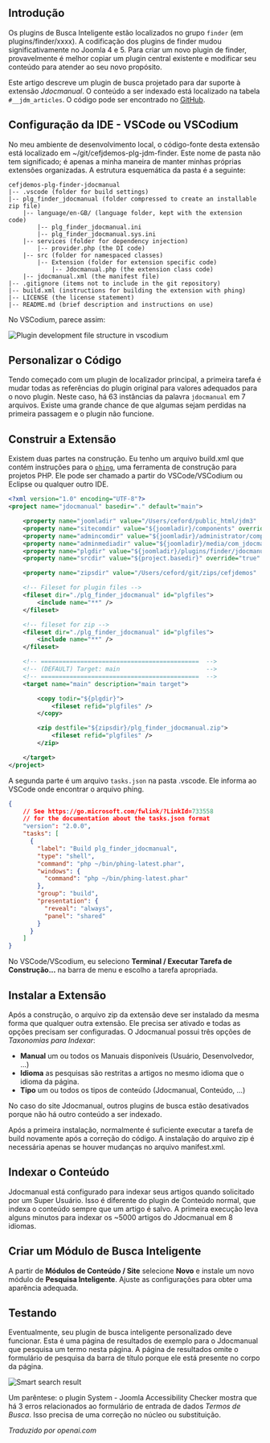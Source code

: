 <!-- Filename: Creating_a_Smart_Search_plug-in / Display title: Exemplo: Pesquisa Inteligente -->

## Introdução

Os plugins de Busca Inteligente estão localizados no grupo `finder` (em plugins/finder/xxxx). A codificação dos plugins de finder mudou significativamente no Joomla 4 e 5. Para criar um novo plugin de finder, provavelmente é melhor copiar um plugin central existente e modificar seu conteúdo para atender ao seu novo propósito.

Este artigo descreve um plugin de busca projetado para dar suporte à extensão *Jdocmanual*. O conteúdo a ser indexado está localizado na tabela `#__jdm_articles`. O código pode ser encontrado no [GitHub](https://github.com/ceford/cefjdemos-plg-finder-jdocmanual).

## Configuração da IDE - VSCode ou VSCodium

No meu ambiente de desenvolvimento local, o código-fonte desta extensão está localizado em ~/git/cefjdemos-plg-jdm-finder. Este nome de pasta não tem significado; é apenas a minha maneira de manter minhas próprias extensões organizadas. A estrutura esquemática da pasta é a seguinte:

```
cefjdemos-plg-finder-jdocmanual
|-- .vscode (folder for build settings)
|-- plg_finder_jdocmanual (folder compressed to create an installable zip file)
    |-- language/en-GB/ (language folder, kept with the extension code)
        |-- plg_finder_jdocmanual.ini
        |-- plg_finder_jdocmanual.sys.ini
    |-- services (folder for dependency injection)
        |-- provider.php (the DI code)
    |-- src (folder for namespaced classes)
        |-- Extension (folder for extension specific code)
            |-- Jdocmanual.php (the extension class code)
    |-- jdocmanual.xml (the manifest file)
|-- .gitignore (items not to include in the git repository)
|-- build.xml (instructions for building the extension with phing)
|-- LICENSE (the license statement)
|-- README.md (brief description and instructions on use)
```

No VSCodium, parece assim:

![Plugin development file structure in vscodium](../../../en/images/plugins/jdocmanual-vscodium.png)

## Personalizar o Código

Tendo começado com um plugin de localizador principal, a primeira tarefa é mudar todas as referências do plugin original para valores adequados para o novo plugin. Neste caso, há 63 instâncias da palavra `jdocmanual` em 7 arquivos. Existe uma grande chance de que algumas sejam perdidas na primeira passagem e o plugin não funcione.

## Construir a Extensão

Existem duas partes na construção. Eu tenho um arquivo build.xml que contém instruções para o [`phing`](https://www.phing.info/), uma ferramenta de construção para projetos PHP. Ele pode ser chamado a partir do VSCode/VSCodium ou Eclipse ou qualquer outro IDE.

```xml
<?xml version="1.0" encoding="UTF-8"?>
<project name="jdocmanual" basedir="." default="main">

    <property name="joomladir" value="/Users/ceford/public_html/jdm3"  override="true" />
    <property name="sitecomdir" value="${joomladir}/components" override="true" />
    <property name="admincomdir" value="${joomladir}/administrator/components" override="true" />
    <property name="adminmediadir" value="${joomladir}/media/com_jdocmanual" override="true" />
    <property name="plgdir" value="${joomladir}/plugins/finder/jdocmanual" override="true" />
    <property name="srcdir" value="${project.basedir}" override="true" />

    <property name="zipsdir" value="/Users/ceford/git/zips/cefjdemos"  override="true" />

    <!-- Fileset for plugin files -->
    <fileset dir="./plg_finder_jdocmanual" id="plgfiles">
        <include name="**" />
    </fileset>

    <!-- fileset for zip -->
    <fileset dir="./plg_finder_jdocmanual" id="plgfiles">
        <include name="**" />
    </fileset>

    <!-- ============================================  -->
    <!-- (DEFAULT) Target: main                        -->
    <!-- ============================================  -->
    <target name="main" description="main target">

        <copy todir="${plgdir}">
            <fileset refid="plgfiles" />
        </copy>

        <zip destfile="${zipsdir}/plg_finder_jdocmanual.zip">
            <fileset refid="plgfiles" />
        </zip>

    </target>
</project>
```

A segunda parte é um arquivo `tasks.json` na pasta .vscode. Ele informa ao VSCode onde encontrar o arquivo phing.

```json
{
    // See https://go.microsoft.com/fwlink/?LinkId=733558
    // for the documentation about the tasks.json format
    "version": "2.0.0",
    "tasks": [
      {
        "label": "Build plg_finder_jdocmanual",
        "type": "shell",
        "command": "php ~/bin/phing-latest.phar",
        "windows": {
          "command": "php ~/bin/phing-latest.phar"
        },
        "group": "build",
        "presentation": {
          "reveal": "always",
          "panel": "shared"
        }
      }
    ]
}
```

No VSCode/VScodium, eu seleciono **Terminal / Executar Tarefa de Construção...** na barra de menu e escolho a tarefa apropriada.

## Instalar a Extensão

Após a construção, o arquivo zip da extensão deve ser instalado da mesma forma que qualquer outra extensão. Ele precisa ser ativado e todas as opções precisam ser configuradas. O Jdocmanual possui três opções de *Taxonomias para Indexar*:

- **Manual** um ou todos os Manuais disponíveis (Usuário, Desenvolvedor, ...)
- **Idioma** as pesquisas são restritas a artigos no mesmo idioma que o idioma da página.
- **Tipo** um ou todos os tipos de conteúdo (Jdocmanual, Conteúdo, ...)

No caso do site Jdocmanual, outros plugins de busca estão desativados porque não há outro conteúdo a ser indexado.

Após a primeira instalação, normalmente é suficiente executar a tarefa de build novamente após a correção do código. A instalação do arquivo zip é necessária apenas se houver mudanças no arquivo manifest.xml.

## Indexar o Conteúdo

Jdocmanual está configurado para indexar seus artigos quando solicitado por um Super Usuário. Isso é diferente do plugin de Conteúdo normal, que indexa o conteúdo sempre que um artigo é salvo. A primeira execução leva alguns minutos para indexar os ~5000 artigos do Jdocmanual em 8 idiomas.

## Criar um Módulo de Busca Inteligente

A partir de **Módulos de Conteúdo / Site** selecione **Novo** e instale um novo módulo de **Pesquisa Inteligente**. Ajuste as configurações para obter uma aparência adequada.

## Testando

Eventualmente, seu plugin de busca inteligente personalizado deve funcionar. Esta é uma página de resultados de exemplo para o Jdocmanual que pesquisa um termo nesta página. A página de resultados omite o formulário de pesquisa da barra de título porque ele está presente no corpo da página.

![Smart search result](../../../en/images/plugins/jdocmanual-search-result.png)

Um parêntese: o plugin System - Joomla Accessibility Checker mostra que há 3 erros relacionados ao formulário de entrada de dados *Termos de Busca*. Isso precisa de uma correção no núcleo ou substituição.

*Traduzido por openai.com*

